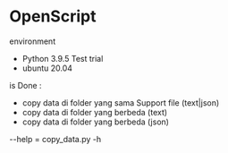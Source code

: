 # OpenScript

environment  
 - Python 3.9.5
Test trial 
 -  ubuntu 20.04

is Done :
- copy data di folder yang sama Support file (text|json)
- copy data di folder yang berbeda (text)
- copy data di folder yang berbeda (json)

--help = copy_data.py -h
